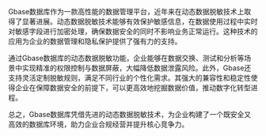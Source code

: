 Gbase数据库作为一款高性能的数据管理平台，近年来在动态数据脱敏技术上取得了显著进展。动态数据脱敏技术能够有效保护敏感信息，在数据使用过程中实时对敏感字段进行加密处理，确保数据安全的同时不影响业务正常运行。这种技术的应用为企业的数据管理和隐私保护提供了强有力的支持。

通过Gbase数据库的动态数据脱敏功能，企业能够在数据交换、测试和分析等场景中实现精准的权限控制与数据屏蔽，大幅降低数据泄露风险。此外，Gbase还支持灵活定制脱敏规则，满足不同行业的个性化需求。其强大的兼容性和稳定性使得企业在保障数据安全的前提下，可以更高效地挖掘数据价值，推动数字化转型进程。

总之，Gbase数据库凭借先进的动态数据脱敏技术，为企业构建了一个既安全又高效的数据库环境，助力企业合规经营并提升核心竞争力。